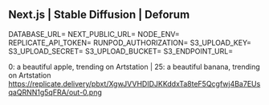## Next.js | Stable Diffusion | Deforum

DATABASE_URL=
NEXT_PUBLIC_URL=
NODE_ENV=
REPLICATE_API_TOKEN=
RUNPOD_AUTHORIZATION=
S3_UPLOAD_KEY=
S3_UPLOAD_SECRET=
S3_UPLOAD_BUCKET=
S3_ENDPOINT_URL=

0: a beautiful apple, trending on Artstation | 25: a beautiful banana, trending on Artstation
<https://replicate.delivery/pbxt/XgwJVVHDIDJKKddxTa8teF5Qcgfwj4Ba7EUsqaQRNN1g5qFRA/out-0.png>
